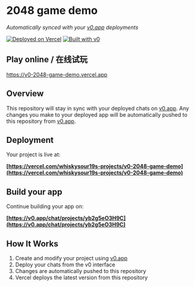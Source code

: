 # 2048 game demo

*Automatically synced with your [v0.app](https://v0.app) deployments*

[![Deployed on Vercel](https://img.shields.io/badge/Deployed%20on-Vercel-black?style=for-the-badge&logo=vercel)](https://vercel.com/whiskysour19s-projects/v0-2048-game-demo)
[![Built with v0](https://img.shields.io/badge/Built%20with-v0.app-black?style=for-the-badge)](https://v0.app/chat/projects/yb2g5eO3H9C)

## Play online / 在线试玩

https://v0-2048-game-demo.vercel.app

## Overview

This repository will stay in sync with your deployed chats on [v0.app](https://v0.app).
Any changes you make to your deployed app will be automatically pushed to this repository from [v0.app](https://v0.app).

## Deployment

Your project is live at:

**[https://vercel.com/whiskysour19s-projects/v0-2048-game-demo](https://vercel.com/whiskysour19s-projects/v0-2048-game-demo)**

## Build your app

Continue building your app on:

**[https://v0.app/chat/projects/yb2g5eO3H9C](https://v0.app/chat/projects/yb2g5eO3H9C)**

## How It Works

1. Create and modify your project using [v0.app](https://v0.app)
2. Deploy your chats from the v0 interface
3. Changes are automatically pushed to this repository
4. Vercel deploys the latest version from this repository
